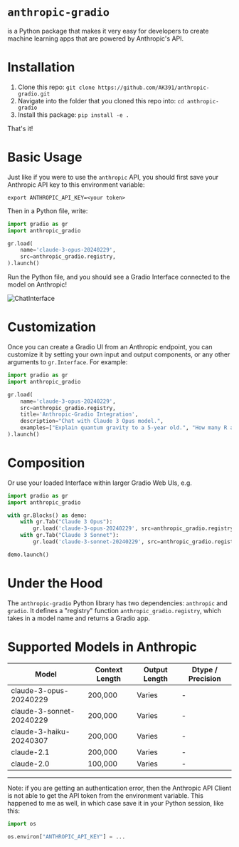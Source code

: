 # `anthropic-gradio`

is a Python package that makes it very easy for developers to create machine learning apps that are powered by Anthropic's API.

# Installation

1. Clone this repo: `git clone https://github.com/AK391/anthropic-gradio.git`
2. Navigate into the folder that you cloned this repo into: `cd anthropic-gradio`
3. Install this package: `pip install -e .`

<!-- ```bash
pip install anthropic-gradio
``` -->

That's it! 

# Basic Usage

Just like if you were to use the `anthropic` API, you should first save your Anthropic API key to this environment variable:

```
export ANTHROPIC_API_KEY=<your token>
```

Then in a Python file, write:

```python
import gradio as gr
import anthropic_gradio

gr.load(
    name='claude-3-opus-20240229',
    src=anthropic_gradio.registry,
).launch()
```

Run the Python file, and you should see a Gradio Interface connected to the model on Anthropic!

![ChatInterface](chatinterface.png)

# Customization 

Once you can create a Gradio UI from an Anthropic endpoint, you can customize it by setting your own input and output components, or any other arguments to `gr.Interface`. For example:

```py
import gradio as gr
import anthropic_gradio

gr.load(
    name='claude-3-opus-20240229',
    src=anthropic_gradio.registry,
    title='Anthropic-Gradio Integration',
    description="Chat with Claude 3 Opus model.",
    examples=["Explain quantum gravity to a 5-year old.", "How many R are there in the word Strawberry?"]
).launch()
```

# Composition

Or use your loaded Interface within larger Gradio Web UIs, e.g.

```python
import gradio as gr
import anthropic_gradio

with gr.Blocks() as demo:
    with gr.Tab("Claude 3 Opus"):
        gr.load('claude-3-opus-20240229', src=anthropic_gradio.registry)
    with gr.Tab("Claude 3 Sonnet"):
        gr.load('claude-3-sonnet-20240229', src=anthropic_gradio.registry)

demo.launch()
```

# Under the Hood

The `anthropic-gradio` Python library has two dependencies: `anthropic` and `gradio`. It defines a "registry" function `anthropic_gradio.registry`, which takes in a model name and returns a Gradio app.

# Supported Models in Anthropic

| Model | Context Length | Output Length | Dtype / Precision |
|-------|----------------|---------------|-------|
| claude-3-opus-20240229 | 200,000 | Varies | - |
| claude-3-sonnet-20240229 | 200,000 | Varies | - |
| claude-3-haiku-20240307 | 200,000 | Varies | - |
| claude-2.1 | 200,000 | Varies | - |
| claude-2.0 | 100,000 | Varies | - |

-------

Note: if you are getting an authentication error, then the Anthropic API Client is not able to get the API token from the environment variable. This happened to me as well, in which case save it in your Python session, like this:

```py
import os

os.environ["ANTHROPIC_API_KEY"] = ...
```